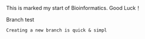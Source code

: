 This is marked my start of Bioinformatics. Good Luck！


Branch test

```
Creating a new branch is quick & simpl
```